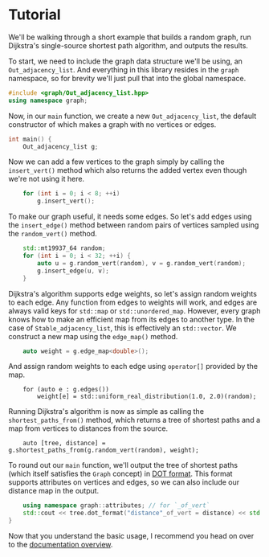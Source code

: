 
# Tutorial

We'll be walking through a short example that builds a random graph, run Dijkstra's single-source shortest path algorithm, and outputs the results.

To start, we need to include the graph data structure we'll be using, an `Out_adjacency_list`.  And everything in this library resides in the `graph` namespace, so for brevity we'll just pull that into the global namespace.

```cpp
#include <graph/Out_adjacency_list.hpp>
using namespace graph;
```

Now, in our `main` function, we create a new `Out_adjacency_list`, the default constructor of which makes a graph with no vertices or edges.

```cpp
int main() {
	Out_adjacency_list g;
```

Now we can add a few vertices to the graph simply by calling the `insert_vert()` method which also returns the added vertex even though we're not using it here.

```cpp
	for (int i = 0; i < 8; ++i)
		g.insert_vert();
```

To make our graph useful, it needs some edges.  So let's add edges using the `insert_edge()` method between random pairs of vertices sampled using the `random_vert()` method.

```cpp
	std::mt19937_64 random;
	for (int i = 0; i < 32; ++i) {
		auto u = g.random_vert(random), v = g.random_vert(random);
		g.insert_edge(u, v);
	}
```

Dijkstra's algorithm supports edge weights, so let's assign random weights to each edge.  Any function from edges to weights will work, and edges are always valid keys for `std::map` or `std::unordered_map`.  However, every graph knows how to make an efficient map from its edges to another type.  In the case of `Stable_adjacency_list`, this is effectively an `std::vector`.  We construct a new map using the `edge_map()` method.

```cpp
	auto weight = g.edge_map<double>();
```

And assign random weights to each edge using `operator[]` provided by the map.

```
	for (auto e : g.edges())
		weight[e] = std::uniform_real_distribution(1.0, 2.0)(random);
```
Running Dijkstra's algorithm is now as simple as calling the `shortest_paths_from()` method, which returns a tree of shortest paths and a map from vertices to distances from the source.

```
	auto [tree, distance] = g.shortest_paths_from(g.random_vert(random), weight);
```

To round out our `main` function, we'll output the tree of shortest paths (which itself satisfies the `Graph` concept) in [DOT format](https://en.wikipedia.org/wiki/DOT_(graph_description_language)).  This format supports attributes on vertices and edges, so we can also include our distance map in the output.

```cpp
	using namespace graph::attributes; // for `_of_vert`
	std::cout << tree.dot_format("distance"_of_vert = distance) << std::endl;
}
```

Now that you understand the basic usage, I recommend you head on over to the [documentation overview](Overview.md).
